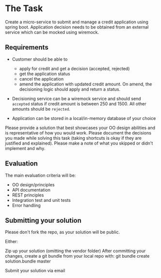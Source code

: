 # The Task

Create a micro-service to submit and manage a credit application  using spring boot. Application decision needs to be obtained from an external service which can be mocked using wiremock. 

## Requirements

- Customer should be able to 

  - apply for credit and get a decision (accepted, rejected)
  - get the application status
  - cancel the application
  - amend the application with updated credit amount. On amend, the decisioning logic should apply and return a status. 

- Decisioning service can be a wiremock service and should send `accepted` status if credit amount is between 250 and 1500. All other amounts should be `rejected`. 
- Application can be stored in a local/in-memory database of your choice

Please provide a solution that best showcases your OO design abilities and is representative of how you would work.
Please document the decisions you made while solving this task (taking shortcuts is okay if they are justified and explained).
Please make a note of what you skipped or didn't implement and why.

## Evaluation

The main evaluation criteria will be:

- OO design/principles
- API documentation
- REST principles
- Integration test and unit tests
- Error handling

## Submitting your solution

Please don't fork the repo, as your solution will be public.

Either:

Zip up your solution (omitting the vendor folder)
After committing your changes, create a git bundle from your local repo with:
	git bundle create solution.bundle master
	
Submit your solution via email
